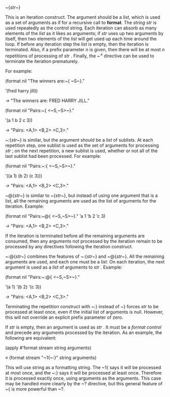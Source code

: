  



~\{*str*~\} 



This is an iteration construct. The argument should be a <i>list</i>, which is used as a set of arguments as if for a recursive call to <b>format</b>. The <i>string str</i> is used repeatedly as the control string. Each iteration can absorb as many elements of the <i>list</i> as it likes as arguments; if <i>str</i> uses up two arguments by itself, then two elements of the <i>list</i> will get used up each time around the loop. If before any iteration step the <i>list</i> is empty, then the iteration is terminated. Also, if a prefix parameter <i>n</i> is given, then there will be at most <i>n</i> repetitions of processing of <i>str</i> . Finally, the ~<i><sup>∧</sup></i> directive can be used to terminate the iteration prematurely. 



For example: 



(format nil "The winners are:~\{ ~S~\}." 



’(fred harry jill)) 



*→* "The winners are: FRED HARRY JILL." 



(format nil "Pairs:~\{ &lt;~S,~S&gt;~\}." 



’(a 1 b 2 c 3)) 



*→* "Pairs: &lt;A,1&gt; &lt;B,2&gt; &lt;C,3&gt;." 



~:\{*str*~\} is similar, but the argument should be a *list* of sublists. At each repetition step, one sublist is used as the set of arguments for processing *str* ; on the next repetition, a new sublist is used, whether or not all of the last sublist had been processed. For example: 



(format nil "Pairs:~:\{ &lt;~S,~S&gt;~\}." 



’((a 1) (b 2) (c 3))) 



*→* "Pairs: &lt;A,1&gt; &lt;B,2&gt; &lt;C,3&gt;." 



~@\{*str*~\} is similar to ~\{*str*~\}, but instead of using one argument that is a list, all the remaining arguments are used as the list of arguments for the iteration. Example: 



(format nil "Pairs:~@\{ &lt;~S,~S&gt;~\}." ’a 1 ’b 2 ’c 3) 



*→* "Pairs: &lt;A,1&gt; &lt;B,2&gt; &lt;C,3&gt;." 



If the iteration is terminated before all the remaining arguments are consumed, then any arguments not processed by the iteration remain to be processed by any directives following the iteration construct. 







 



 



~:@\{*str*~\} combines the features of ~:\{*str*~\} and ~@\{*str*~\}. All the remaining arguments are used, and each one must be a *list*. On each iteration, the next argument is used as a *list* of arguments to *str* . Example: 



(format nil "Pairs:~:@\{ &lt;~S,~S&gt;~\}." 



’(a 1) ’(b 2) ’(c 3)) 



*→* "Pairs: &lt;A,1&gt; &lt;B,2&gt; &lt;C,3&gt;." 



Terminating the repetition construct with ~:\} instead of ~\} forces *str* to be processed at least once, even if the initial list of arguments is null. However, this will not override an explicit prefix parameter of zero. 



If *str* is empty, then an argument is used as *str* . It must be a *format control* and precede any arguments processed by the iteration. As an example, the following are equivalent: 



(apply #’format stream string arguments) 



*≡* (format stream "~1\{~:\}" string arguments) 



This will use string as a formatting string. The ~1\{ says it will be processed at most once, and the ~:\} says it will be processed at least once. Therefore it is processed exactly once, using arguments as the arguments. This case may be handled more clearly by the ~? directive, but this general feature of ~\{ is more powerful than ~?. 



